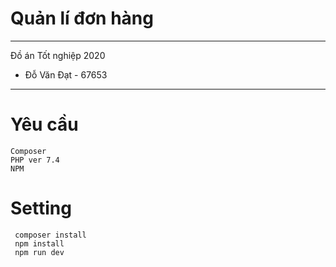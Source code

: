 # Quản lí đơn hàng
----
Đồ án Tốt nghiệp 2020
 - Đỗ Văn Đạt   -   67653


 
 -------------
 # Yêu cầu
 
    Composer 
    PHP ver 7.4 
    NPM 
# Setting

<code> composer install </code> <br>
<code> npm install </code> <br>
<code> npm run dev </code> <br>


# 
